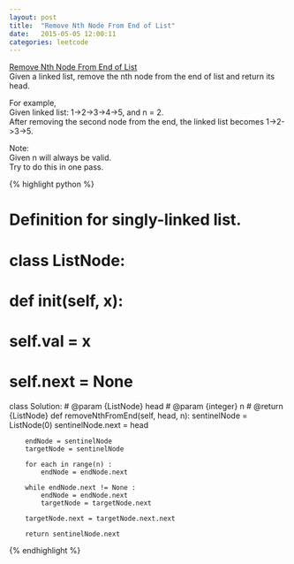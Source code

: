 ```yaml
---
layout: post
title:  "Remove Nth Node From End of List"
date:   2015-05-05 12:00:11
categories: leetcode
---
```

[Remove Nth Node From End of List](https://leetcode.com/problems/remove-nth-node-from-end-of-list/)  
Given a linked list, remove the nth node from the end of list and return its head.  
  
For example,  
   Given linked list: 1->2->3->4->5, and n = 2.  
   After removing the second node from the end, the linked list becomes 1->2->3->5.  
  
Note:  
Given n will always be valid.  
Try to do this in one pass.  

{% highlight python %}
# Definition for singly-linked list.
# class ListNode:
#     def __init__(self, x):
#         self.val = x
#         self.next = None

class Solution:
    # @param {ListNode} head
    # @param {integer} n
    # @return {ListNode}
    def removeNthFromEnd(self, head, n):
        sentinelNode = ListNode(0)
        sentinelNode.next = head
        
        endNode = sentinelNode
        targetNode = sentinelNode
        
        for each in range(n) :
            endNode = endNode.next
            
        while endNode.next != None :
            endNode = endNode.next
            targetNode = targetNode.next
            
        targetNode.next = targetNode.next.next
        
        return sentinelNode.next     
{% endhighlight %}